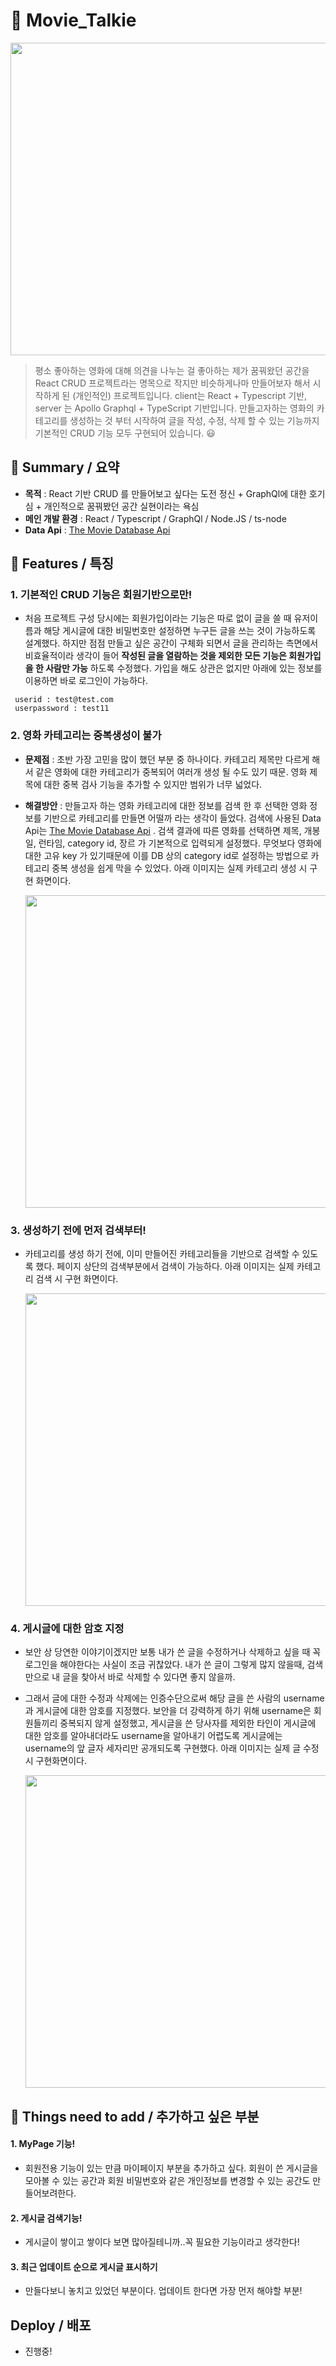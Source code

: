 # :popcorn: Movie_Talkie
<!-- [![Build Status](https://travis-ci.org/joemccann/dillinger.svg?branch=master)](https://travis-ci.org/joemccann/dillinger) -->
<img src="https://user-images.githubusercontent.com/85853145/167337553-c0368c5b-be0c-460c-805a-78c172f58b5b.png" width="1000" height="500">

> 평소 좋아하는 영화에 대해 의견을 나누는 걸 좋아하는 제가 꿈꿔왔던 공간을 React CRUD 프로젝트라는 명목으로 작지만 비슷하게나마 만들어보자 해서 시작하게 된 (개인적인) 프로젝트입니다. client는 React + Typescript 기반, server 는 Apollo Graphql + TypeScript 기반입니다. 만들고자하는 영화의 카테고리를 생성하는 것 부터 시작하여 글을 작성, 수정, 삭제 할 수 있는 기능까지 기본적인 CRUD 기능 모두 구현되어 있습니다. 😃


## :paperclip: Summary / 요약 

- **목적** : React 기반 CRUD 를 만들어보고 싶다는 도전 정신 + GraphQl에 대한 호기심 + 개인적으로 꿈꿔봤던 공간 실현이라는 욕심
- **메인 개발 환경** : React / Typescript / GraphQl / Node.JS / ts-node
- **Data Api** : [The Movie Database Api](https://developers.themoviedb.org/3/getting-started/introduction)


## :round_pushpin: Features / 특징
### 1. 기본적인 CRUD 기능은 회원기반으로만!
- 처음 프로젝트 구성 당시에는 회원가입이라는 기능은 따로 없이 글을 쓸 때 유저이름과 해당 게시글에 대한 비밀번호만 설정하면 누구든 글을 쓰는 것이 가능하도록 설계했다. 하지만 점점 만들고 싶은 공간이 구체화 되면서 글을 관리하는 측면에서 비효율적이라 생각이 들어 __작성된 글을 열람하는 것을 제외한 모든 기능은 회원가입을 한 사람만 가능__ 하도록 수정했다. 가입을 해도 상관은 없지만 아래에 있는 정보를 이용하면 바로 로그인이 가능하다.
```
 userid : test@test.com
 userpassword : test11
```
### 2. 영화 카테고리는 중복생성이 불가
- __문제점__ : 초반 가장 고민을 많이 했던 부분 중 하나이다. 카테고리 제목만 다르게 해서 같은 영화에 대한 카테고리가 중복되어 여러개 생성 될 수도 있기 때문. 영화 제목에 대한 중복 검사 기능을 추가할 수 있지만 범위가 너무 넓었다.
- __해결방안__ : 만들고자 하는 영화 카테고리에 대한 정보를 검색 한 후 선택한 영화 정보를 기반으로 카테고리를 만들면 어떨까 라는 생각이 들었다. 검색에 사용된 Data Api는 [The Movie Database Api](https://developers.themoviedb.org/3/getting-started/introduction) . 검색 결과에 따른 영화를 선택하면 제목, 개봉일, 런타임, category id, 장르 가 기본적으로 입력되게 설정했다. 무엇보다 영화에 대한 고유 key 가 있기때문에 이를 DB 상의 category id로 설정하는 방법으로 카테고리 중복 생성을 쉽게 막을 수 있었다.  아래 이미지는 실제 카테고리 생성 시 구현 화면이다.
  
  <img src="https://user-images.githubusercontent.com/85853145/167347537-281b9221-3239-4fb5-a20b-fa7caa13f682.gif" width="800" height="500">
  
### 3. 생성하기 전에 먼저 검색부터!
- 카테고리를 생성 하기 전에, 이미 만들어진 카테고리들을 기반으로 검색할 수 있도록 했다. 페이지 상단의 검색부분에서 검색이 가능하다. 아래 이미지는 실제 카테고리 검색 시 구현 화면이다.
  
  <img src="https://user-images.githubusercontent.com/85853145/167352949-a4286424-ba52-4af9-8cea-29ae40c5d649.gif" width="800" height="500">


### 4. 게시글에 대한 암호 지정
- 보안 상 당연한 이야기이겠지만 보통 내가 쓴 글을 수정하거나 삭제하고 싶을 때 꼭 로그인을 해야한다는 사실이 조금 귀찮았다. 내가 쓴 글이 그렇게 많지 않을때, 검색만으로 내 글을 찾아서 바로 삭제할 수 있다면 좋지 않을까.
- 그래서 글에 대한 수정과 삭제에는 인증수단으로써 해당 글을 쓴 사람의 username 과 게시글에 대한 암호를 지정했다. 보안을 더 강력하게 하기 위해 username은 회원들끼리 중복되지 않게 설정했고, 게시글을 쓴 당사자를 제외한 타인이 게시글에 대한 암호를 알아내더라도 username을 알아내기 어렵도록 게시글에는 username의 앞 글자 세자리만 공개되도록 구현했다. 아래 이미지는 실제 글 수정 시 구현화면이다.

  <img src="https://user-images.githubusercontent.com/85853145/167350930-acf47367-075d-4991-85b0-b456e21aed46.gif" width="800" height="500">

## :memo: Things need to add / 추가하고 싶은 부분
#### 1. MyPage 기능!
- 회원전용 기능이 있는 만큼 마이페이지 부분을 추가하고 싶다. 회원이 쓴 게시글을 모아볼 수 있는 공간과 회원 비밀번호와 같은 개인정보를 변경할 수 있는 공간도 만들어보려한다.

#### 2. 게시글 검색기능!
- 게시글이 쌓이고 쌓이다 보면 많아질테니까..꼭 필요한 기능이라고 생각한다!

#### 3. 최근 업데이트 순으로 게시글 표시하기
- 만들다보니 놓치고 있었던 부분이다. 업데이트 한다면 가장 먼저 해야할 부분!

## Deploy / 배포
- 진행중!
